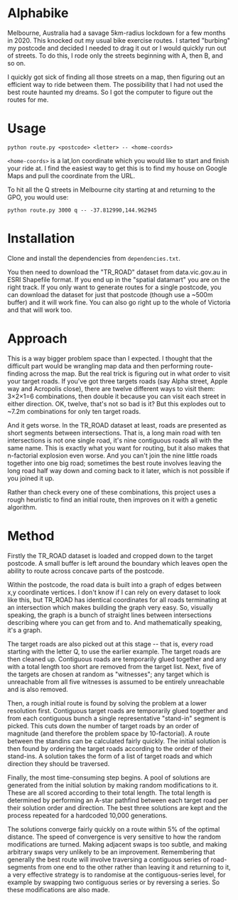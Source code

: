 # Alphabike

Melbourne, Australia had a savage 5km-radius lockdown for a few months in 2020.
This knocked out my usual bike exercise routes. I started "burbing" my postcode
and decided I needed to drag it out or I would quickly run out of streets. To
do this, I rode only the streets beginning with A, then B, and so on.

I quickly got sick of finding all those streets on a map, then figuring out
an efficient way to ride between them. The possibility that I had not used the
best route haunted my dreams. So I got the computer to figure out the routes
for me.

# Usage

```
python route.py <postcode> <letter> -- <home-coords>
```

`<home-coords>` is a lat,lon coordinate which you would like to start and
finish your ride at. I find the easiest way to get this is to find my house on
Google Maps and pull the coordinate from the URL.

To hit all the Q streets in Melbourne city starting at and returning to the
GPO, you would use:

```
python route.py 3000 q -- -37.812990,144.962945
```

# Installation

Clone and install the dependencies from `dependencies.txt`.

You then need to download the "TR_ROAD" dataset from data.vic.gov.au in ESRI
Shapefile format. If you end up in the "spatial datamart" you are on the right
track. If you only want to generate routes for a single postcode, you can
download the dataset for just that postcode (though use a ~500m buffer) and it
will work fine. You can also go right up to the whole of Victoria and that will
work too.

# Approach

This is a way bigger problem space than I expected. I thought that the
difficult part would be wrangling map data and then performing route-finding
across the map. But the real trick is figuring out in what order to visit your
target roads. If you've got three targets roads (say Alpha street, Apple way
and Acropolis close), there are twelve different ways to visit them: 3×2×1=6
combinations, then double it because you can visit each street in either
direction. OK, twelve, that's not so bad is it? But this explodes out to ~7.2m
combinations for only ten target roads.

And it gets worse. In the TR_ROAD dataset at least, roads are presented as
short segments between intersections. That is, a long main road with ten
intersections is not one single road, it's nine contiguous roads all with the
same name. This is exactly what you want for routing, but it also makes that
n-factorial explosion even worse. And you can't join the nine little roads
together into one big road; sometimes the best route involves leaving the long
road half way down and coming back to it later, which is not possible if you
joined it up.

Rather than check every one of these combinations, this project uses a rough
heuristic to find an initial route, then improves on it with a genetic
algorithm.

# Method

Firstly the TR_ROAD dataset is loaded and cropped down to the target postcode.
A small buffer is left around the boundary which leaves open the ability to
route across concave parts of the postcode.

Within the postcode, the road data is built into a graph of edges between x,y
coordinate vertices. I don't know if I can rely on every dataset to look like
this, but TR_ROAD has identical coordinates for all roads terminating at an
intersection which makes building the graph very easy. So, visually speaking,
the graph is a bunch of straight lines between intersections describing where
you can get from and to. And mathematically speaking, it's a graph.

The target roads are also picked out at this stage -- that is, every road
starting with the letter Q, to use the earlier example. The target roads are
then cleaned up. Contiguous roads are temporarily glued together and any with a
total length too short are removed from the target list. Next, five of the
targets are chosen at random as "witnesses"; any target which is unreachable
from all five witnesses is assumed to be entirely unreachable and is also
removed.

Then, a rough initial route is found by solving the problem at a lower
resolution first. Contiguous target roads are temporarily glued together and
from each contiguous bunch a single representative "stand-in" segment is
picked. This cuts down the number of target roads by an order of magnitude (and
therefore the problem space by 10-factorial). A route between the standins can
be calculated fairly quickly. The initial solution is then found by ordering
the target roads according to the order of their stand-ins. A solution takes
the form of a list of target roads and which direction they should be
traversed.

Finally, the most time-consuming step begins. A pool of solutions are generated
from the initial solution by making random modifications to it. These are all
scored according to their total length. The total length is determined by
performing an A-star pathfind between each target road per their solution order
and direction. The best three solutions are kept and the process repeated for a
hardcoded 10,000 generations.

The solutions converge fairly quickly on a route within 5% of the optimal
distance. The speed of convergence is very sensitive to how the random
modifications are turned. Making adjacent swaps is too subtle, and making arbitrary
swaps very unlikely to be an improvement. Remembering that generally the best
route will involve traversing a contiguous series of road-segments from one end
to the other rather than leaving it and returning to it, a very effective
strategy is to randomise at the contiguous-series level, for example by swapping
two contiguous series or by reversing a series. So these modifications are also
made.
